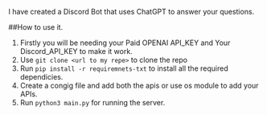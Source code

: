 I have created a Discord Bot that uses ChatGPT to answer your questions.

##How to use it.
1. Firstly you will be needing your Paid OPENAI API_KEY and Your Discord_API_KEY to make it work.
2. Use ```git clone <url to my repe>``` to clone the repo
3. Run ```pip install -r requiremnets-txt``` to install all the required dependicies.
4. Create a congig file and add both the apis or use os module to add your APIs.
5. Run ```python3 main.py``` for running the server.
   
